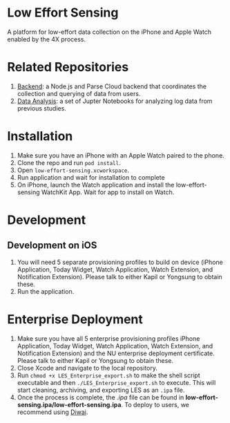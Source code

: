 # Low Effort Sensing
A platform for low-effort data collection on the iPhone and Apple Watch enabled by the 4X process.

# Related Repositories
1. [Backend](https://github.com/NUDelta/low-effort-sensing-backend): a Node.js and Parse Cloud backend that coordinates the collection and querying of data from users.
2. [Data Analysis](https://github.com/NUDelta/low-effort-sensing-analysis): a set of Jupter Notebooks for analyzing log data from previous studies.

# Installation
1. Make sure you have an iPhone with an Apple Watch paired to the phone.
2. Clone the repo and run `pod install`.
3. Open `low-effort-sensing.xcworkspace`.
4. Run application and wait for installation to complete
5. On iPhone, launch the Watch application and install the low-effort-sensing WatchKit App. Wait for app to install on Watch.

# Development
## Development on iOS
1. You will need 5 separate provisioning profiles to build on device (iPhone Application, Today Widget, Watch Application, Watch Extension, and Notification Extension). Please talk to either Kapil or Yongsung to obtain these.
2. Run the application.

# Enterprise Deployment
1. Make sure you have all 5 enterprise provisioning profiles iPhone Application, Today Widget, Watch Application, Watch Extension, and Notification Extension) and the NU enterprise deployment certificate. Please talk to either Kapil or Yongsung to obtain these.
2. Close Xcode and navigate to the local repository.
3. Run `chmod +x LES_Enterprise_export.sh` to make the shell script executable and then `./LES_Enterprise_export.sh` to execute. This will start cleaning, archiving, and exporting LES as an `.ipa` file.
4. Once the process is complete, the *.ipa* file can be found in **low-effort-sensing.ipa/low-effort-sensing.ipa**. To deploy to users, we recommend using [Diwai](https://www.diawi.com/).
